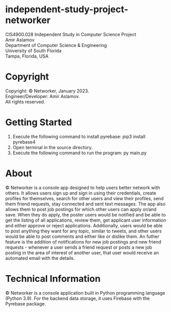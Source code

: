 # independent-study-project-networker
CIS4900.028 Independent Study in Computer Science Project   
Amir Aslamov   
Department of Computer Science &amp; Engineering   
University of South Florida   
Tampa, Florida, USA   

# Copyright
Copyright: © Networker, January 2023.  
Engineer/Developer: Amir Aslamov.   
All rights reserved.  

# Getting Started

1. Execute the following command to install pyrebase: pip3 install pyrebase4
2. Open terminal in the source directory.
3. Execute the following command to run the program: py main.py

# About  
© Networker is a console app designed to help users better network with others. It allows users sign up and sign in using their credentials, create profiles for themselves, search for other users and view their profiles, send them friend requests, stay connected and sent text messages. The app also allows them to post job postings for which other users can apply or/and save. When they do apply, the poster users would be notified and be able to get the listing of all applications, review them, get applicant user information and either approve or reject applications. Additionally, users would be able to post anything they want for any topic, similar to tweets, and other users would be able to post comments and either like or dislike them. An futher feature is the addition of notifications for new job postings and new friend requests - whenever a user sends a friend request or posts a new job posting in the area of interest of another user, that user would receive an automated email with the details.

# Technical Information
© Networker is a console application built in Python programming language (Python 3.9). For the backend data storage, it uses Firebase with the Pyrebase package.

